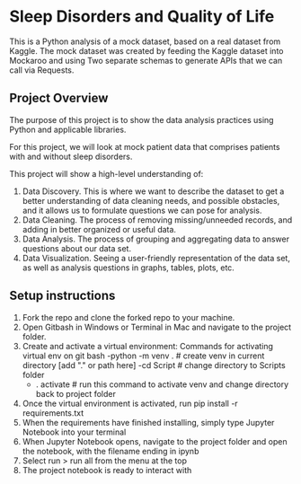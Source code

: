 # Sleep Disorders and Quality of Life

This is a Python analysis of a mock dataset, based on a real dataset from Kaggle.
The mock dataset was created by feeding the Kaggle dataset into Mockaroo and using
Two separate schemas to generate APIs that we can call via Requests.

## Project Overview

The purpose of this project is to show the data analysis practices using Python and
applicable libraries. 

For this project, we will look at mock patient data that comprises patients with and without sleep disorders. 

This project will show a high-level understanding of:
1. Data Discovery. This is where we want to describe the dataset to get a better understanding of data cleaning needs,
and possible obstacles, and it allows us to formulate questions we can pose for analysis. 
2. Data Cleaning. The process of removing missing/unneeded records, and adding in better organized or useful data. 
3. Data Analysis. The process of grouping and aggregating data to answer questions about our data set. 
4. Data Visualization. Seeing a user-friendly representation of the data set, as well as analysis questions in graphs, tables, plots, etc. 

## Setup instructions
1. Fork the repo and clone the forked repo to your machine.
2. Open Gitbash in Windows or Terminal in Mac and navigate to the project folder.
3. Create and activate a virtual environment:  Commands for activating virtual env on git bash
	-python -m venv .  # create venv in current directory [add "." or path here]
	-cd Script # change directory to Scripts folder
	- . activate  # run this command to activate venv and change directory back to project folder
4. Once the virtual environment is activated, run pip install -r requirements.txt 
5. When the requirements have finished installing, simply type Jupyter Notebook into your terminal
6. When Jupyter Notebook opens, navigate to the project folder and open the notebook, with the filename ending in ipynb
7. Select run > run all from the menu at the top
8. The project notebook is ready to interact with 